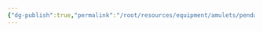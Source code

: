 ```yaml
---
{"dg-publish":true,"permalink":"/root/resources/equipment/amulets/pendant-of-the-gold-sun/"}
---
```


